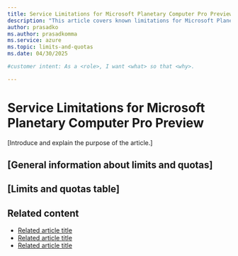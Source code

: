 ```yaml
---
title: Service Limitations for Microsoft Planetary Computer Pro Preview
description: "This article covers known limitations for Microsoft Planetary Computer Pro in the public preview release."
author: prasadko
ms.author: prasadkomma
ms.service: azure
ms.topic: limits-and-quotas
ms.date: 04/30/2025

#customer intent: As a <role>, I want <what> so that <why>.

---
```


<!-- --------------------------------------

- Use this template with pattern instructions for:

Limits and Quotas

- Before you sign off or merge:

Remove all comments except the customer intent.

- Feedback:

https://aka.ms/patterns-feedback

-->

# Service Limitations for Microsoft Planetary Computer Pro Preview

<!-- Required: Article headline - H1

Identify the product or service and the feature area
the article covers.

-->

[Introduce and explain the purpose of the article.]

<!-- Required: Introductory paragraphs (no heading)

Write a brief introduction that can help the user
determine whether the article is relevant for them
and to describe the concept of limits and quotas.

-->

## [General information about limits and quotas]

<!-- Optional: General information section - H2

As needed, provide general information
about limits and quotas or any contextual information.

-->

## [Limits and quotas table]

<!-- Required: Limits and quotas table - H2

In one or more H2 sections, provide tables that
summarize limits and quotas. 

In the section introduction, include information that's
common to all the resources in the table.

Add short resource-specific explanations in the table
or in a separate notes column. 

-->

## Related content

- [Related article title](link.md)
- [Related article title](link.md)
- [Related article title](link.md)

<!-- Optional: Related content - H2

Consider including a "Related content" H2 section that 
lists links to 1 to 3 articles the user might find helpful.

-->

<!--

Remove all comments except the customer intent
before you sign off or merge to the main branch.

-->